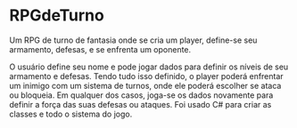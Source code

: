 # RPGdeTurno
Um RPG de turno de fantasia onde se cria um player, define-se seu armamento, defesas, e se enfrenta um oponente.

O usuário define seu nome e pode jogar dados para definir os níveis de seu armamento e defesas. Tendo tudo isso definido, o player poderá enfrentar um inimigo com um sistema de turnos, onde ele poderá escolher se ataca ou bloqueia. Em qualquer dos casos, joga-se os dados novamente para definir a força das suas defesas ou ataques.
Foi usado C# para criar as classes e todo o sistema do jogo.
